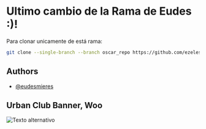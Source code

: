 # Ultimo cambio de la Rama de Eudes :)!



Para clonar unicamente de está rama:
```bash
git clone --single-branch --branch oscar_repo https://github.com/ezelescano/urbanclubPF

```



## Authors

- [@eudesmieres](https://github.com/eudesmieres)




## Urban Club Banner, Woo
![Texto alternativo](https://res.cloudinary.com/dipn8zmq3/image/upload/v1682396744/UrbanClub/BannerGithub_p67qhm.png)
